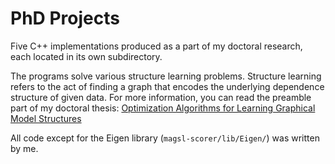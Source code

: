 # PhD Projects

Five C++ implementations produced as a part of my doctoral research, each located in its own subdirectory.

The programs solve various structure learning problems. Structure learning refers to the act of finding a graph that encodes the underlying dependence structure of given data. For more information, you can read the preamble part of my doctoral thesis: [Optimization Algorithms for Learning Graphical Model Structures](https://helda.helsinki.fi/handle/10138/336484)

All code except for the Eigen library (`magsl-scorer/lib/Eigen/`) was written by me.
